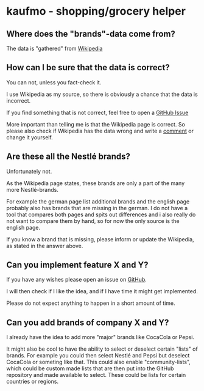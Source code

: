 # kaufmo - shopping/grocery helper

## Where does the "brands"-data come from?

The data is "gathered" from [Wikipedia](https://en.wikipedia.org/wiki/List_of_Nestl%C3%A9_brands)

## How can I be sure that the data is correct?

You can not, unless you fact-check it.

I use Wikipedia as my source, so there is obviously a chance that the data is incorrect.

If you find something that is not correct, feel free to open a [GitHub Issue](https://github.com/Txmo/kaufmo/issues)

More important than telling me is that the Wikipedia page is correct. So please also check if Wikipedia has the data wrong and write a [comment](https://en.wikipedia.org/wiki/Talk:List_of_Nestl%C3%A9_brands) or change it yourself.

## Are these all the Nestlé brands?

Unfortunately not.

As the Wikipedia page states, these brands are only a part of the many more Nestlé-brands.

For example the german page list additional brands and the english page probably also has brands that are missing in the german. I do not have a tool that compares both pages and spits out differences and i also really do not want to compare them by hand, so for now the only source is the english page.

If you know a brand that is missing, please inform or update the Wikipedia, as stated in the answer above.

## Can you implement feature X and Y?

If you have any wishes please open an issue on [GitHub](https://github.com/Txmo/kaufmo/issues).

I will then check if I like the idea, and if I have time it might get implemented.

Please do not expect anything to happen in a short amount of time.

## Can you add brands of company X and Y?

I already have the idea to add more "major" brands like CocaCola or Pepsi.

It might also be cool to have the ability to select or deselect certain "lists" of brands. For example you could then select Nestlé and Pepsi but deselect CocaCola or someting like that. This could also enable "community-lists", which could be custom made lists that are then put into the GitHub repository and made available to select. These could be lists for certain countries or regions.